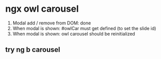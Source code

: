 # ngx owl carousel

1. Modal add / remove from DOM: done
2. When modal is shown: #owlCar must get defined (to set the slide id)
3. When modal is shown: owl carousel should be reinitialized

## try ng b carousel

